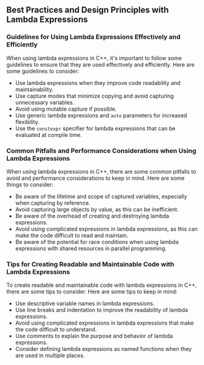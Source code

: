 ## Best Practices and Design Principles with Lambda Expressions
### Guidelines for Using Lambda Expressions Effectively and Efficiently
When using lambda expressions in C++, it's important to follow some guidelines to ensure that they are used effectively and efficiently. Here are some guidelines to consider:
* Use lambda expressions when they improve code readability and maintainability.
* Use capture modes that minimize copying and avoid capturing unnecessary variables.
* Avoid using mutable capture if possible.
* Use generic lambda expressions and `auto` parameters for increased flexibility.
* Use the `constexpr` specifier for lambda expressions that can be evaluated at compile time.

### Common Pitfalls and Performance Considerations when Using Lambda Expressions
When using lambda expressions in C++, there are some common pitfalls to avoid and performance considerations to keep in mind. Here are some things to consider:
* Be aware of the lifetime and scope of captured variables, especially when capturing by reference.
* Avoid capturing large objects by value, as this can be inefficient.
* Be aware of the overhead of creating and destroying lambda expressions.
* Avoid using complicated expressions in lambda expressions, as this can make the code difficult to read and maintain.
* Be aware of the potential for race conditions when using lambda expressions with shared resources in parallel programming.

### Tips for Creating Readable and Maintainable Code with Lambda Expressions
To create readable and maintainable code with lambda expressions in C++, there are some tips to consider. Here are some tips to keep in mind:
* Use descriptive variable names in lambda expressions.
* Use line breaks and indentation to improve the readability of lambda expressions.
* Avoid using complicated expressions in lambda expressions that make the code difficult to understand.
* Use comments to explain the purpose and behavior of lambda expressions.
* Consider defining lambda expressions as named functions when they are used in multiple places.